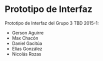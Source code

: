 # Prototipo de Interfaz

Prototipo de Interfaz del Grupo 3 TBD 2015-1:

* Gerson Aguirre
* Max Chacón
* Daniel Gacitúa
* Elías González
* Nicolás Rozas